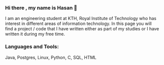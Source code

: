### Hi there , my name is Hasan 👋

I am an engineering student at KTH, Royal Institute of Technology
who has interest in different areas of information technology. In this page you will find a project / code that I have written
either as part of my studies or I have written it during my free time.

### Languages and Tools:

 Java, Postgres, Linux, Python, C, SQL, HTML


<!--
**HasanAlzubeidi/HasanAlzubeidi** is a ✨ _special_ ✨ repository because its `README.md` (this file) appears on your GitHub profile.

Here are some ideas to get you started:

- 🔭 I’m currently working on ...
- 🌱 I’m currently learning ...
- 👯 I’m looking to collaborate on ...
- 🤔 I’m looking for help with ...
- 💬 Ask me about ...
- 📫 How to reach me: ...
- 😄 Pronouns: ...
- ⚡ Fun fact: ...
-->
